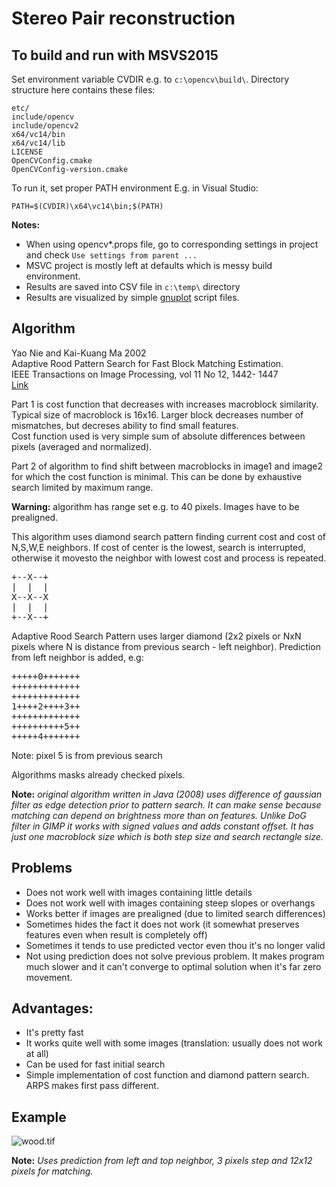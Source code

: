 Stereo Pair reconstruction
=====================

To build and run with MSVS2015
--------------------

Set environment variable CVDIR e.g. to `c:\opencv\build\`.
Directory structure here contains these files:

	etc/
	include/opencv
	include/opencv2
	x64/vc14/bin
	x64/vc14/lib
	LICENSE
	OpenCVConfig.cmake
	OpenCVConfig-version.cmake

To run it, set proper PATH environment
E.g. in Visual Studio:

	PATH=$(CVDIR)\x64\vc14\bin;$(PATH)

**Notes:**
- When using opencv*.props file, go to corresponding settings in project and check `Use settings from parent ...`
- MSVC project is mostly left at defaults which is messy build environment.
- Results are saved into CSV file in `c:\temp\` directory
- Results are visualized by simple [gnuplot](http://www.gnuplot.info/) script files. 

Algorithm
-----------

Yao Nie and Kai-Kuang Ma 2002<br/>
Adaptive Rood Pattern Search for Fast Block Matching Estimation.<br/>
IEEE Transactions on Image Processing, vol 11 No 12, 1442- 1447<br/>
[Link](http://citeseerx.ist.psu.edu/viewdoc/download?doi=10.1.1.1016.9431&rep=rep1&type=pdf)

Part 1 is cost function that decreases with increases macroblock similarity. Typical size of macroblock is 16x16. Larger block decreases number of mismatches, but decreses ability to find small features.<br/>
Cost function used is very simple sum of absolute differences between pixels (averaged and normalized).

Part 2 of algorithm to find shift between macroblocks in image1 and image2 for which the cost function is minimal. This can be done by exhaustive search limited by maximum range.

**Warning:** algorithm has range set e.g. to 40 pixels. Images have to be prealigned.

This algorithm uses diamond search pattern finding current cost and cost of N,S,W,E neighbors. If cost of center is the lowest, search is interrupted, otherwise it movesto the neighbor with lowest cost and process is repeated.

<pre>
+--X--+
|  |  |
X--X--X
|  |  |
+--X--+
</pre>

Adaptive Rood Search Pattern uses larger diamond (2x2 pixels or NxN pixels where N is distance from previous search - left neighbor). Prediction from left neighbor is added, e.g:

<pre>
+++++0+++++++
+++++++++++++
+++++++++++++
1++++2++++3++
+++++++++++++
++++++++++5++
+++++4+++++++
</pre>

Note: pixel 5 is from previous search

Algorithms masks already checked pixels.

**Note:** *original algorithm written in Java (2008) uses difference of gaussian filter as edge detection prior to pattern search. It can make sense because matching can depend on brightness more than on features. Unlike DoG filter in GIMP it works with signed values and adds constant offset. 
It has just one macroblock size which is both step size and search rectangle size.*

Problems
----------

* Does not work well with images containing little details
* Does not work well with images containing steep slopes or overhangs
* Works better if images are prealigned (due to limited search differences)
* Sometimes hides the fact it does not work (it somewhat preserves features even when result is completely off)
* Sometimes it tends to use predicted vector even thou it's no longer valid
* Not using prediction does not solve previous problem. It makes program much slower and it can't converge to optimal solution when it's far zero movement. 

Advantages:
----------

* It's pretty fast 
* It works quite well with some images (translation: usually does not work at all)
* Can be used for fast initial search
* Simple implementation of cost function and diamond pattern search. ARPS makes first pass different.

Example
-----
![wood.tif](https://i.imgur.com/z5dICXk.png)

**Note:** *Uses prediction from left and top neighbor, 3 pixels step and 12x12 pixels for matching.*

  
  
  

  

